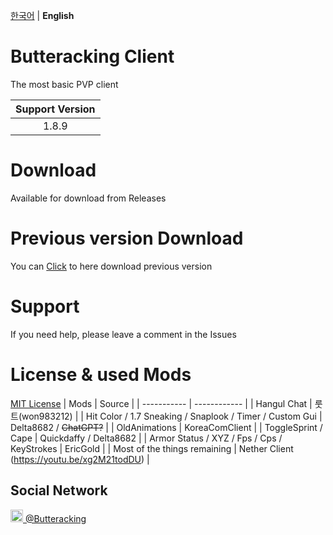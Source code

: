 [한국어](https://github.com/ButterackingClient/ButterackingClient/blob/main/README.md) | **English**

# Butteracking Client
 The most basic PVP client

| Support Version |
|:-----:|
| 1.8.9 |

# Download
 Available for download from Releases

# Previous version Download
 You can [Click](https://kmw23.synology.me:5001/fsdownload/IiT6rR7ID/ButterackingClient) to here download previous version

# Support
 If you need help, please leave a comment in the Issues

# License & used Mods
[MIT License](https://github.com/ButterackingClient/ButterackingClient/blob/main/LICENSE)
| Mods        | Source       |
| ----------- | ------------ |
| Hangul Chat | 룻트(won983212) |
| Hit Color / 1.7 Sneaking / Snaplook / Timer / Custom Gui  | Delta8682 / ~~ChatGPT?~~ |
| OldAnimations | KoreaComClient | | ToggleSprint / Cape | Quickdaffy / Delta8682 | 
| Armor Status / XYZ / Fps / Cps / KeyStrokes | EricGold | 
| Most of the things remaining | Nether Client (https://youtu.be/xg2M21todDU) |

## Social Network
<a href="https://www.youtube.com/@Butteracking" target="_blank"> 
 <img src="https://cdn.discordapp.com/attachments/1113703627358470185/1117400943462449152/youtube.ico" width=20px height=20px> @Butteracking
</a>
